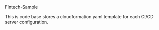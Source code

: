 FIntech-Sample

This is code base stores a cloudformation yaml template for each CI/CD server configuration.

